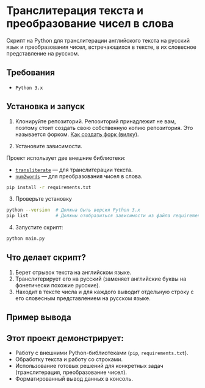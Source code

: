 # Транслитерация текста и преобразование чисел в слова

Cкрипт на Python для транслитерации английского текста на русский язык и преобразования чисел, встречающихся в тексте, в их словесное представление на русском.

## Требования
- `Python 3.x`

## Установка и запуск

1.  Клонируйте репозиторий.
Репозиторий принадлежит не вам, поэтому стоит создать свою собственную копию репозитория. Это называется форком. [Как создать форк (вилку)](https://docs.github.com/ru/pull-requests/collaborating-with-pull-requests/working-with-forks/fork-a-repo).

2.  Установите зависимости.

Проект использует две внешние библиотеки:
*   [`transliterate`](https://github.com/barseghyanartur/transliterate) — для транслитерации текста.
*   [`num2words`](https://github.com/savoirfairelinux/num2words) — для преобразования чисел в слова.

```bash
pip install -r requirements.txt
```

3. Проверьте установку
```bash
python --version  # Должна быть версия Python 3.x
pip list          # Должны отобразиться зависимости из файла requirements.txt
```

4.  Запустите скрипт:
```bash
python main.py
```

## Что делает скрипт?

1.  Берет отрывок текста на английском языке.
2.  Транслитерирует его на русский (заменяет английские буквы на фонетически похожие русские).
3.  Находит в тексте числа и для каждого выводит отдельную строку с его словесным представлением на русском языке.

## Пример вывода


## Этот проект демонстрирует:
*   Работу с внешними Python-библиотеками (`pip`, `requirements.txt`).
*   Обработку текста и работу со строками.
*   Использование готовых решений для конкретных задач (транслитерация, преобразование чисел).
*   Форматированный вывод данных в консоль.